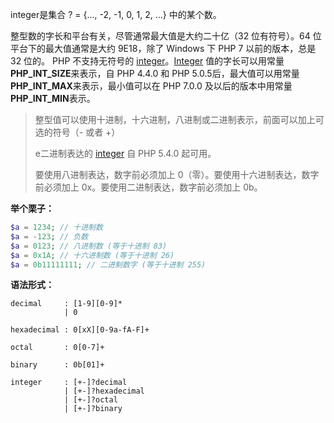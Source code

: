 integer是集合 ? = {..., -2, -1, 0, 1, 2, ...} 中的某个数。

整型数的字长和平台有关，尽管通常最大值是大约二十亿（32 位有符号）。64 位平台下的最大值通常是大约 9E18，除了 Windows 下 PHP 7 以前的版本，总是 32 位的。 PHP 不支持无符号的 [integer](itss://chm/res/language.types.integer.html)。[Integer](itss://chm/res/language.types.integer.html) 值的字长可以用常量**PHP\_INT\_SIZE**来表示，自 PHP 4.4.0 和 PHP 5.0.5后，最大值可以用常量**PHP\_INT\_MAX**来表示，最小值可以在 PHP 7.0.0 及以后的版本中用常量**PHP\_INT\_MIN**表示。

> 整型值可以使用十进制，十六进制，八进制或二进制表示，前面可以加上可选的符号（- 或者 +）
>
> e二进制表达的 [integer](itss://chm/res/language.types.integer.html) 自 PHP 5.4.0 起可用。
>
> 要使用八进制表达，数字前必须加上 0（零）。要使用十六进制表达，数字前必须加上 0x。要使用二进制表达，数字前必须加上 0b。

**举个栗子：**

```php
$a = 1234; // 十进制数
$a = -123; // 负数
$a = 0123; // 八进制数 (等于十进制 83)
$a = 0x1A; // 十六进制数 (等于十进制 26)
$a = 0b11111111; // 二进制数字 (等于十进制 255)
```

**语法形式：**

```
decimal     : [1-9][0-9]*
            | 0

hexadecimal : 0[xX][0-9a-fA-F]+

octal       : 0[0-7]+

binary      : 0b[01]+

integer     : [+-]?decimal
            | [+-]?hexadecimal
            | [+-]?octal
            | [+-]?binary
```



